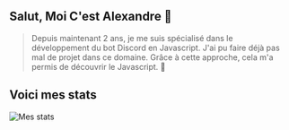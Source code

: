 ## Salut, Moi C'est Alexandre 👋

> Depuis maintenant 2 ans, je me suis spécialisé dans le développement du bot Discord en Javascript. J'ai pu faire déjà pas mal de projet dans ce domaine.
> Grâce à cette approche, cela m'a permis de découvrir le Javascript. 🌙

## Voici mes stats <img src="https://komarev.com/ghpvc/?username=alexandre-vl&style=flat-square&color=blue" alt=""/>

![Mes stats](https://github-readme-stats.vercel.app/api?username=alexandre-vl&show_icons=true&theme=material-palenight)
